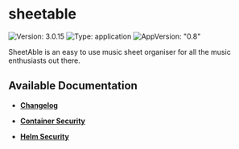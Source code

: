 # sheetable

![Version: 3.0.15](https://img.shields.io/badge/Version-3.0.15-informational?style=flat-square) ![Type: application](https://img.shields.io/badge/Type-application-informational?style=flat-square) ![AppVersion: "0.8"](https://img.shields.io/badge/AppVersion-"0.8"-informational?style=flat-square)

SheetAble is an easy to use music sheet organiser for all the music enthusiasts out there.

## Available Documentation

- [**Changelog**](CHANGELOG)

- [**Container Security**](container-security)

- [**Helm Security**](helm-security)

